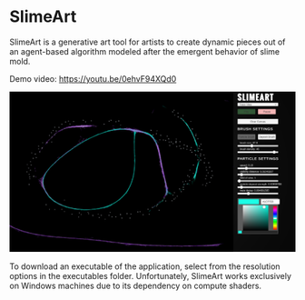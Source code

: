 # SlimeArt

SlimeArt is a generative art tool for artists to create dynamic pieces out of an agent-based algorithm modeled after the emergent behavior of slime mold.

Demo video: https://youtu.be/0ehvF94XQd0

![Image of SlimeArt](https://raw.githubusercontent.com/montanafowler/slimeart/master/images/Screenshot%202021-05-06%20132907.png?token=AF3OOTJ5RHCLJ3P6MW34XJLAWKVSW)

To download an executable of the application, select from the resolution options in the executables folder.  Unfortunately, SlimeArt works exclusively on Windows machines due to its dependency on compute shaders.
